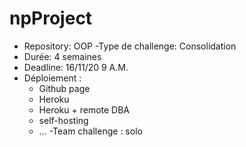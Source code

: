 # npProject


- Repository: OOP
-Type de challenge: Consolidation
- Durée: 4 semaines
- Deadline: 16/11/20 9 A.M.
- Déploiement :
    - Github page
    - Heroku
    - Heroku + remote DBA
    - self-hosting
    - ...
-Team challenge : solo
